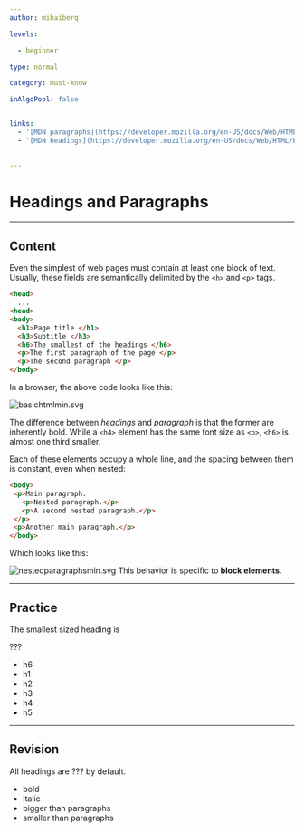 ```yaml
---
author: mihaiberq

levels:

  - beginner

type: normal

category: must-know

inAlgoPool: false


links:
  - '[MDN paragraphs](https://developer.mozilla.org/en-US/docs/Web/HTML/Element/p){documentation}'
  - '[MDN headings](https://developer.mozilla.org/en-US/docs/Web/HTML/Element/Heading_Elements){documentation}'
  

---
```


# Headings and Paragraphs

---
## Content

Even the simplest of web pages must contain at least one block of text. Usually, these fields are semantically delimited by the `<h>` and `<p>` tags.
```html
<head>
  ...
<head>
<body>
  <h1>Page title </h1>
  <h3>Subtitle </h3>
  <h6>The smallest of the headings </h6>
  <p>The first paragraph of the page </p>
  <p>The second paragraph </p>
</body>
```
In a browser, the above code looks like this:

![basichtmlmin.svg](%3Csvg%20height%3D%22auto%22%20width%3D%22100%25%22%20viewBox%3D%220%200%20810%20310%22%20xmlns%3D%22http%3A//www.w3.org/2000/svg%22%20version%3D%221.2%22%20baseProfile%3D%22tiny%22%3E%3Cdesc%3ECreated%20by%20HiQPdf%3C/desc%3E%3Cg%20fill%3D%22none%22%20stroke%3D%22%23000%22%20fill-rule%3D%22evenodd%22%20stroke-linecap%3D%22square%22%20stroke-linejoin%3D%22bevel%22%3E%3Cpath%20fill%3D%22%23fff%22%20stroke%3D%22%23fff%22%20d%3D%22M0%200h810v310H0z%22/%3E%3Ctext%20stroke%3D%22none%22%20x%3D%228%22%20y%3D%2265%22%20font-family%3D%22%27Roboto%27%2Csans-serif%22%20font-size%3D%2255%22%20font-weight%3D%22700%22%20fill%3D%22%23000%22%3EPage%20title%3C/text%3E%3Ctext%20stroke%3D%22none%22%20x%3D%228%22%20y%3D%22118%22%20font-family%3D%22%27Roboto%27%2Csans-serif%22%20font-size%3D%2238%22%20font-weight%3D%22700%22%20fill%3D%22%23000%22%3ESubtitle%3C/text%3E%3Ctext%20stroke%3D%22none%22%20x%3D%228%22%20y%3D%22165%22%20font-family%3D%22%27Roboto%27%2Csans-serif%22%20font-size%3D%2222%22%20font-weight%3D%22700%22%20fill%3D%22%23000%22%3EThe%20smallest%20of%20headings.%3C/text%3E%3Ctext%20stroke%3D%22none%22%20x%3D%228%22%20y%3D%22220%22%20font-family%3D%22%27Roboto%27%2Csans-serif%22%20font-size%3D%2232%22%20font-weight%3D%22400%22%20fill%3D%22%23000%22%3EThe%20first%20paragraph%20of%20the%20page.%3C/text%3E%3Ctext%20stroke%3D%22none%22%20x%3D%228%22%20y%3D%22265%22%20font-family%3D%22%27Roboto%27%2Csans-serif%22%20font-size%3D%2232%22%20font-weight%3D%22400%22%20fill%3D%22%23000%22%3EThe%20second%20paragraph.%3C/text%3E%3C/g%3E%3C/svg%3E)

The difference between *headings* and *paragraph* is that the former are inherently bold. While a `<h4>` element has the same font size as `<p>`, `<h6>` is almost one third smaller.

Each of these elements occupy a whole line, and the spacing between them is constant, even when nested:
```html
<body>
 <p>Main paragraph.
   <p>Nested paragraph.</p>
   <p>A second nested paragraph.</p>
 </p>
 <p>Another main paragraph.</p>
</body>
```
Which looks like this:

![nestedparagraphsmin.svg](%3Csvg%20height%3D%22auto%22%20width%3D%22100%25%22%20viewBox%3D%220%200%20810%20310%22%20xmlns%3D%22http%3A//www.w3.org/2000/svg%22%20version%3D%221.2%22%20baseProfile%3D%22tiny%22%3E%3Cdesc%3ECreated%20by%20HiQPdf%3C/desc%3E%3Cg%20fill%3D%22none%22%20stroke%3D%22none%22%20fill-rule%3D%22evenodd%22%20stroke-linecap%3D%22square%22%20stroke-linejoin%3D%22bevel%22%3E%3Cpath%20fill%3D%22%23fff%22%20d%3D%22M0%200h810v250H0z%22/%3E%3Ctext%20x%3D%2220%22%20y%3D%2235%22%20font-family%3D%22%27Roboto%27%2C%20sans-serif%22%20font-size%3D%2232%22%20font-weight%3D%22400%22%20fill%3D%22%23000%22%3EMain%20paragraph.%3C/text%3E%3Ctext%20x%3D%2220%22%20y%3D%2283%22%20font-family%3D%22%27Roboto%27%2C%20sans-serif%22%20font-size%3D%2232%22%20font-weight%3D%22400%22%20fill%3D%22%23000%22%3ENested%20paragraph.%3C/text%3E%3Ctext%20x%3D%2220%22%20y%3D%22133%22%20font-family%3D%22%27Roboto%27%2C%20sans-serif%22%20font-size%3D%2232%22%20font-weight%3D%22400%22%20fill%3D%22%23000%22%3EA%20second%20nested%20paragraph.%3C/text%3E%3Ctext%20x%3D%2220%22%20y%3D%22179%22%20font-family%3D%22%27Roboto%27%2C%20sans-serif%22%20font-size%3D%2232%22%20font-weight%3D%22400%22%20fill%3D%22%23000%22%3EAnother%20main%20paragraph.%3C/text%3E%3C/g%3E%3C/svg%3E)
This behavior is specific to **block elements**.

---
## Practice

The smallest sized heading is

???

* h6
* h1
* h2
* h3
* h4
* h5

---
## Revision

All headings are ??? by default.


* bold
* italic
* bigger than paragraphs
* smaller than paragraphs

